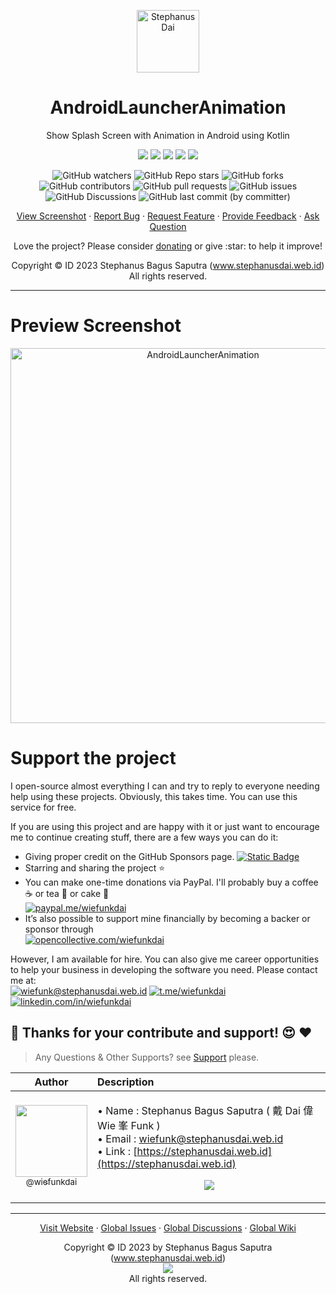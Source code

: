 <p align="center">
  <img height="100px" src="https://i.imgur.com/QTGG2PP.png" align="center" alt="Stephanus Dai"/>
  <h1 align="center">AndroidLauncherAnimation</h1>
  <p align="center">Show Splash Screen with Animation in Android using Kotlin</p></p>
<p align="center">
  <img src="https://img.shields.io/badge/%20Lang%20-%20Kotlin%20-gray.svg?colorA=2C5364&colorB=0F2027&style=flat&logo=kotlin&logoColor=white"/>
  <img src="https://img.shields.io/badge/%20IDE%20-%20Android%20Studio%20-gray.svg?colorA=2C5364&colorB=0F2027&style=flat&logo=androidstudio&logoColor=white"/>
  <img src="https://img.shields.io/badge/%20SDK%20-%2033%20-gray.svg?colorA=2C5364&colorB=0F2027&style=flat&logo=android&logoColor=white"/>
  <img src="https://img.shields.io/badge/%20Grandle%20-%208.0%20-gray.svg?colorA=2C5364&colorB=0F2027&style=flat&logo=gradle&logoColor=white"/>
  <img src="https://img.shields.io/badge/%20Java%20-%201.8%20-gray.svg?colorA=2C5364&colorB=0F2027&style=flat&logo=coffeescript&logoColor=white"/>
</p>
<p align="center">
  <img alt="GitHub watchers" src="https://img.shields.io/github/watchers/wiefunkdai/AndroidLauncherAnimation">
  <img alt="GitHub Repo stars" src="https://img.shields.io/github/stars/wiefunkdai/AndroidLauncherAnimation">
  <img alt="GitHub forks" src="https://img.shields.io/github/forks/wiefunkdai/AndroidLauncherAnimation">
  <img alt="GitHub contributors" src="https://img.shields.io/github/contributors/wiefunkdai/AndroidLauncherAnimation">
  <img alt="GitHub pull requests" src="https://img.shields.io/github/issues-pr/wiefunkdai/AndroidLauncherAnimation">
  <img alt="GitHub issues" src="https://img.shields.io/github/issues/wiefunkdai/wiefunkdai">
  <img alt="GitHub Discussions" src="https://img.shields.io/github/discussions/wiefunkdai/AndroidLauncherAnimation">
  <img alt="GitHub last commit (by committer)" src="https://img.shields.io/github/last-commit/wiefunkdai/AndroidLauncherAnimation">
</p>
<p align="center">
    <a href="#preview-screenshot">View Screenshot</a>
    ·
    <a href="https://github.com/wiefunkdai/AndroidLauncherAnimation/issues/new?assignees=&labels=bug&projects=&template=bug_report.yml">Report Bug</a>
    ·
    <a href="https://github.com/wiefunkdai/AndroidLauncherAnimation/issues/new?assignees=&labels=enhancement&projects=&template=feature_request.yml">Request Feature</a>
    ·
    <a href="https://github.com/wiefunkdai/AndroidLauncherAnimation/discussions/new?category=ideas&title=Suggest%20for%20AndroidLauncherAnimation">Provide Feedback</a>
    ·
    <a href="https://github.com/wiefunkdai/AndroidLauncherAnimation/discussions/new?category=q-a&title=Ask%20Question%20for%20AndroidLauncherAnimation">Ask Question</a>
</p>

<p align="center">Love the project? Please consider <a href="https://opencollective.com/wiefunkdai">donating</a> or give :star: to help it improve!</p>
<p align="center">Copyright &copy; ID 2023 Stephanus Bagus Saputra &#40;<a href="https://www.stephanusdai.web.id">www.stephanusdai.web.id</a>&#41;<br>All rights reserved.</p>

***

# Preview Screenshot

<p align="center">
<img width="600px" align="center" src="https://i.imgur.com/f3MB5kY.png" alt="AndroidLauncherAnimation"/>
</p>

# Support the project

I open-source almost everything I can and try to reply to everyone needing help using these projects. Obviously, this takes time. You can use this service for free.

If you are using this project and are happy with it or just want to encourage me to continue creating stuff, there are a few ways you can do it:

- Giving proper credit on the GitHub Sponsors page. [![Static Badge](https://img.shields.io/badge/%20Sponsor%20-gray.svg?colorA=EAEAEA&colorB=EAEAEA&style=fat&logo=githubsponsors&logoColor=EA4AAA)](https://github.com/sponsors/wiefunkdai)
- Starring and sharing the project :star:
- You can make one-time donations via PayPal. I'll probably buy a coffee :coffee: or tea :tea: or cake :cake: <br>
  [![paypal.me/wiefunkdai](https://img.shields.io/badge/%20Donate%20Now%20-gray.svg?colorA=2C5364&colorB=0F2027&style=for-the-badge&logo=paypal&logoColor=white)](https://www.paypal.me/wiefunkdai)
- It’s also possible to support mine financially by becoming a backer or sponsor through<br>
  [![opencollective.com/wiefunkdai](https://img.shields.io/badge/%20Donate%20Now%20-gray.svg?colorA=355C7D&colorB=2980B9&style=for-the-badge&logo=opencollective&logoColor=white)](https://www.opencollective.com/wiefunkdai)

However, I am available for hire. You can also give me career opportunities to help your business in developing the software you need. Please contact me at:<br>
[![wiefunk@stephanusdai.web.id](https://img.shields.io/badge/%20Send%20Mail%20-gray.svg?colorA=EA4335&colorB=93291E&style=for-the-badge&logo=gmail&logoColor=white)](mailto:wiefunk@stephanusdai.web.id)
[![t.me/wiefunkdai](https://img.shields.io/badge/%20Telegram%20-gray.svg?colorA=2C5364&colorB=0083B0&style=for-the-badge&logo=telegram&logoColor=white)](https://t.me/wiefunkdai)
[![linkedin.com/in/wiefunkdai](https://img.shields.io/badge/%20LinkedIn%20-gray.svg?colorA=005AA7&colorB=004e92&style=for-the-badge&logo=linkedin&logoColor=white)](https://linkedin.com/in/wiefunkdai)

## :pray: Thanks for your contribute and support! :heart_eyes: :heart:

> Any Questions & Other Supports? see [Support](https://github.com/wiefunkdai/.github/blob/master/SUPPORT.md) please.

<div align="center">

| Author | Description |
| :---: | :--- |
| [<img src="https://github.com/wiefunkdai.png?size=115" width=115><br><sub>@wiefunkdai</sub>](https://github.com/wiefunkdai) | <p align="left">• Name : Stephanus Bagus Saputra ( 戴 Dai 偉 Wie 峯 Funk ) <br> • Email : [wiefunk@stephanusdai.web.id](mailto:wiefunk@stephanusdai.web.id) <br> • Link : [https://stephanusdai.web.id](https://stephanusdai.web.id) </p><p align="center">[![](https://img.shields.io/badge/wiefunkdai-30363D?style=for-the-badge&logo=github&logoColor=#white)](https://github.com/wiefunkdai)</p> |

</div>

***

<p align="center">
    <a href="https://www.stephanusdai.web.id">Visit Website</a>
    ·
    <a href="https://github.com/wiefunkdai/.github/issues/new/choose">Global Issues</a>
    ·
    <a href="https://github.com/wiefunkdai/.github/discussions">Global Discussions</a>
    ·
    <a href="https://github.com/wiefunkdai/.github/wiki">Global Wiki</a>
</p>
<p align="center">
  Copyright &copy; ID 2023 by Stephanus Bagus Saputra &#40;<a href="https://www.stephanusdai.web.id">www.stephanusdai.web.id</a>&#41;<br>
  <a href="https://github.com/wiefunkdai/.github/blob/master/LICENSE.md"><img src="https://upload.wikimedia.org/wikipedia/commons/thumb/1/18/Bsd-license-icon-120x42.svg/120px-Bsd-license-icon-120x42.svg.png" align="center"></a><br>
  All rights reserved.
</p>
